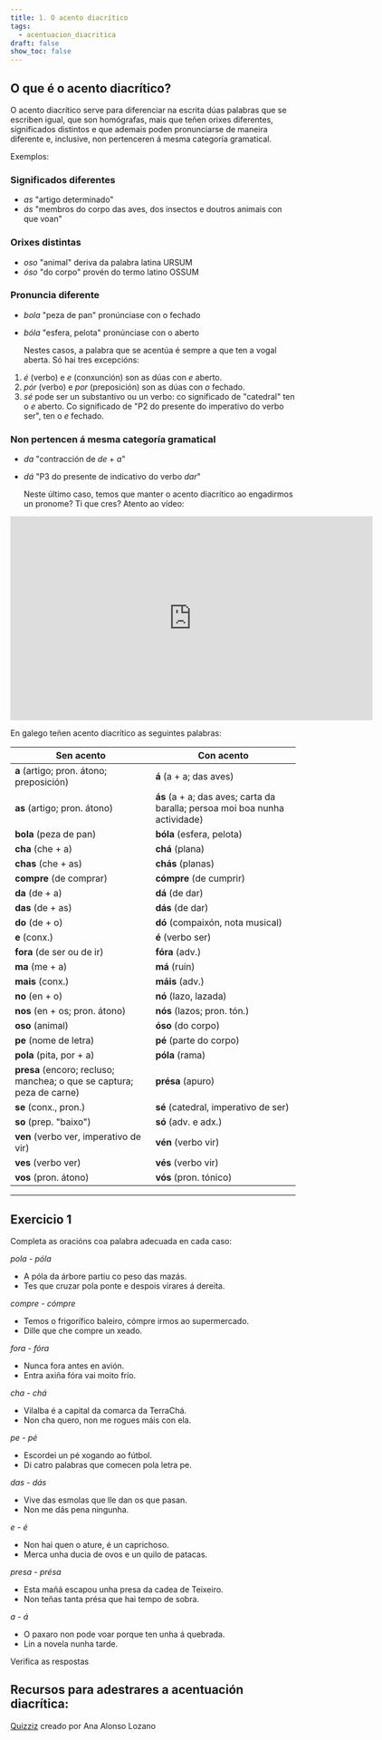 ```yaml
---
title: 1. O acento diacrítico
tags:
  - acentuacion_diacritica
draft: false
show_toc: false
---
```

## O que é o acento diacrítico?

O acento diacrítico serve para diferenciar na escrita dúas palabras que se escriben igual, que son homógrafas, mais que teñen orixes diferentes, significados distintos e que ademais poden pronunciarse de maneira diferente e, inclusive, non pertenceren á mesma categoría gramatical.

Exemplos:

### Significados diferentes

* *as* "artigo determinado"
* *ás* "membros do corpo das aves, dos insectos e doutros animais con que voan"

### Orixes distintas

* *oso* "animal" deriva da palabra latina URSUM
* *óso* "do corpo" provén do termo latino OSSUM

### Pronuncia diferente

* *bola* "peza de pan" pronúnciase con o fechado
* *bóla* "esfera, pelota" pronúnciase con o aberto

  Nestes casos, a palabra que se acentúa é sempre a que ten a vogal aberta. Só hai tres excepcións:
1. *é* (verbo) e *e* (conxunción) son as dúas con *e* aberto.
2. *pór* (verbo) e *por* (preposición) son as dúas con *o* fechado.
3. *sé* pode ser un substantivo ou un verbo: co significado de "catedral" ten o *e* aberto. Co significado de "P2 do presente do imperativo do verbo ser", ten o *e* fechado.
   
### Non pertencen á mesma categoría gramatical

* *da* "contracción de *de* + *a*"
* *dá* "P3 do presente de indicativo do verbo *dar*"

  Neste último caso, temos que manter o acento diacrítico ao engadirmos un pronome?
Ti que cres? Atento ao vídeo:

<iframe src="https://player.vimeo.com/video/179171705?title=0&byline=0&portrait=0" width="640" height="360" frameborder="0" allow="autoplay; fullscreen" allowfullscreen></iframe>

En galego teñen acento diacrítico as seguintes palabras:

| Sen acento                                                           | Con acento                           |
| -------------------------------------------------------------------- | ------------------------------------ |
| **a** (artigo; pron. átono; preposición)                             | **á** (a + a; das aves)               |
| **as** (artigo; pron. átono)                                         | **ás** (a + a; das aves; carta da baralla; persoa moi boa nunha actividade)               |
| **bola** (peza de pan)                                               | **bóla** (esfera, pelota)            |
| **cha** (che + a)                                                    | **chá** (plana)                      |
| **chas** (che + as)                                                  | **chás** (planas)                    |
| **compre** (de comprar)                                              | **cómpre** (de cumprir)              |
| **da** (de + a)                                                      | **dá** (de dar)                      |
| **das** (de + as)                                                    | **dás** (de dar)                     |
| **do** (de + o)                                                      | **dó** (compaixón, nota musical)     |
| **e** (conx.)                                                        | **é** (verbo ser)                    |
| **fora** (de ser ou de ir)                                           | **fóra** (adv.)                      |
| **ma** (me + a)                                                      | **má** (ruín)                        |
| **mais** (conx.)                                                     | **máis** (adv.)                      |
| **no** (en + o)                                                      | **nó** (lazo, lazada)                |
| **nos** (en + os; pron. átono)                                       | **nós** (lazos; pron. tón.)          |
| **oso** (animal)                                                     | **óso** (do corpo)                   |
| **pe** (nome de letra)                                               | **pé** (parte do corpo)              |
| **pola** (pita, por + a)                                             | **póla** (rama)                      |
| **presa** (encoro; recluso; manchea; o que se captura; peza de carne) | **présa** (apuro)                    |
| **se** (conx., pron.)                                                | **sé** (catedral, imperativo de ser) |
| **so** (prep. "baixo")                                               | **só** (adv. e adx.)                 |
| **ven** (verbo ver, imperativo de vir)                               | **vén** (verbo vir)                  |
| **ves** (verbo ver)                                                  | **vés** (verbo vir)                  |
| **vos** (pron. átono)                                                | **vós** (pron. tónico)               |

- - -

## Exercicio 1

Completa as oracións coa palabra adecuada en cada caso:

*pola - póla*

* A <e-answer>póla</e-answer> da árbore partiu co peso das mazás.
* Tes que cruzar <e-answer>pola</e-answer> ponte e despois virares á dereita.

*compre - cómpre*

* Temos o frigorífico baleiro, <e-answer>cómpre</e-answer> irmos ao supermercado.
* Dille que che <e-answer>compre</e-answer> un xeado.

*fora - fóra*

* Nunca <e-answer>fora</e-answer> antes en avión.
* Entra axiña <e-answer>fóra</e-answer> vai moito frío.

*cha - chá*

* Vilalba é a capital da comarca da Terra<e-answer>Chá</e-answer>.
* Non <e-answer>cha</e-answer> quero, non me rogues máis con ela.

*pe - pé*

* Escordei un <e-answer>pé</e-answer> xogando ao fútbol.
* Di catro palabras que comecen pola letra <e-answer>pe</e-answer>.

*das - dás*

* Vive <e-answer>das</e-answer> esmolas que lle dan os que pasan.
* Non me <e-answer>dás</e-answer> pena ningunha.

*e - é*

* Non hai quen o ature, <e-answer>é</e-answer> un caprichoso.
* Merca unha ducia de ovos <e-answer>e</e-answer> un quilo de patacas.

*presa - présa*

* Esta mañá escapou unha <e-answer>presa</e-answer> da cadea de Teixeiro.
* Non teñas tanta <e-answer>présa</e-answer> que hai tempo de sobra.

*a - á*

* O paxaro non pode voar porque ten unha <e-answer>á</e-answer> quebrada.
* Lin <e-answer>a</e-answer> novela nunha tarde.

<e-validate>Verifica as respostas</e-validate>

## Recursos para adestrares a acentuación diacrítica:

[Quizziz](https://quizizz.com/join/quiz/6009c73c004a13001bca6d48/start?studentShare=true) creado por Ana Alonso Lozano
